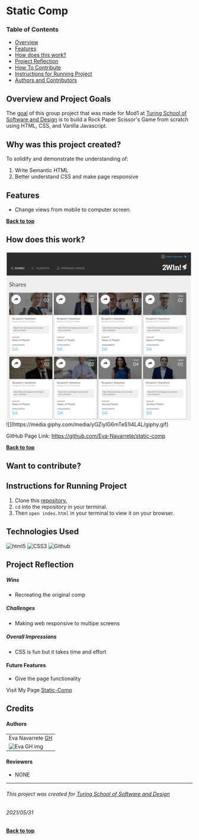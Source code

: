 # Static Comp
### Table of Contents
- [Overview](#overview-and-project-goals)
- [Features](#features)
- [How does this work?](#how-does-this-work)
- [Project Reflection](#project-reflection)
- [How To Contribute](#want-to-contribute)
- [Instructions for Running Project](#Instructions-for-running-project)
- [Authors and Contributors](#credits)

## Overview and Project Goals
The [goal](https://frontend.turing.edu/projects/module-1/intention-timer-group.html) of this group project that was made for Mod1 at [Turing School of Software and Design](https://turing.io/) is to build a Rock Paper Scissor's Game from scratch using HTML, CSS, and Vanilla Javascript.

## Why was this project created?
To solidify and demonstrate the understanding of:
1. Write Semantic HTML 
2. Better understand CSS and make page responsive 

## Features
* Change views from mobile to computer screen.

**[Back to top](#table-of-contents)**

## How does this work?
<img src="https://github.com/Eva-Navarrete/static-comp/blob/main/assets/Screen%20Shot%202021-05-31%20at%203.09.04%20PM.png?raw=true" alt="static comp pic"/>
![](https://media.giphy.com/media/yGZiyIG6mTeS1i4L4L/giphy.gif)
 
<!-- Giphy video link go in here -->

GitHub Page Link: https://github.com/Eva-Navarrete/static-comp

**[Back to top](#table-of-contents)**

## Want to contribute?


## Instructions for Running Project
1. Clone this [repository.](https://github.com/Eva-Navarrete/static-comp)
2. `cd` into the repository in your terminal.
3. Then `open index.html` in your terminal to view it on your browser.

## Technologies Used
<p align="left">
  <img src="https://img.shields.io/badge/html5%20-%23E34F26.svg?&style=for-the-badge&logo=html5&logoColor=white" alt="html5"/>
  <img src="https://img.shields.io/badge/css3%20-%231572B6.svg?&style=for-the-badge&logo=css3&logoColor=white" alt="CSS3"/>
  <img src="https://img.shields.io/badge/GitHub-100000?style=for-the-badge&logo=github&logoColor=white" alt="Github" />
</p>

## Project Reflection

##### Wins
*  Recreating the original comp

##### Challenges
* Making web responsive to multipe screens

##### Overall Impressions
* CSS is fun but it takes time and effort


#### Future Features
* Give the page functionality


Visit My Page [Static-Comp](https://eva-navarrete.github.io/static-comp/)

## Credits
#### Authors
<table>
     <tr>
          <td> Eva Navarrete <a href="https://github.com/Eva-Navarrete">GH</td>
      </tr>
      </tr>
<td><img src="https://avatars.githubusercontent.com/u/68021391?v=4" alt="Eva GH img"
width="150" height="auto" /></td>
    </tr>
</table>

#### Reviewers
* NONE

**************************************************************************
###### This project was created for [Turing School of Software and Design](https://turing.io/)
###### 2021/05/31
**[Back to top](#table-of-contents)**
